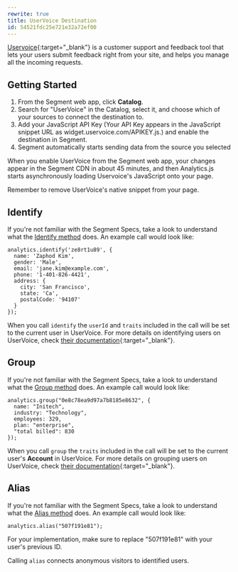 ```yaml
---
rewrite: true
title: UserVoice Destination
id: 54521fdc25e721e32a72ef00
---
```

[Uservoice](https://www.uservoice.com/){:target="_blank"} is a customer support and feedback tool that lets your users submit feedback right from your site, and helps you manage all the incoming requests.

## Getting Started



1. From the Segment web app, click **Catalog**.
2. Search for "UserVoice" in the Catalog, select it, and choose which of your sources to connect the destination to.
3. Add your JavaScript API Key (Your API Key appears in the JavaScript snippet URL as widget.uservoice.com/APIKEY.js.) and enable the destination in Segment.
4. Segment automatically starts sending data from the source you selected

When you enable UserVoice from the Segment web app, your changes appear in the Segment CDN in about 45 minutes, and then Analytics.js starts asynchronously loading Uservoice's JavaScript onto your page.

Remember to remove UserVoice's native snippet from your page.

## Identify


If you're not familiar with the Segment Specs, take a look to understand what the [Identify method](/docs/connections/spec/identify/) does. An example call would look like:

```
analytics.identify('ze8rt1u89', {
  name: 'Zaphod Kim',
  gender: 'Male',
  email: 'jane.kim@example.com',
  phone: '1-401-826-4421',
  address: {
    city: 'San Francisco',
    state: 'Ca',
    postalCode: '94107'
  }
});
```

When you call `identify` the `userId` and `traits` included in the call will be set to the current user in UserVoice. For more details on identifying users on UserVoice, check [their documentation](https://developer.uservoice.com){:target="_blank"}.

## Group

If you're not familiar with the Segment Specs, take a look to understand what the [Group method](/docs/connections/spec/group/) does. An example call would look like:

```
analytics.group("0e8c78ea9d97a7b8185e8632", {
  name: "Initech",
  industry: "Technology",
  employees: 329,
  plan: "enterprise",
  "total billed": 830
});
```

When you call `group` the `traits` included in the call will be set to the current user's **Account** in UserVoice. For more details on grouping users on UserVoice, check [their documentation](https://developer.uservoice.com/){:target="_blank"}.

## Alias

If you're not familiar with the Segment Specs, take a look to understand what the [Alias method](/docs/connections/spec/alias/) does. An example call would look like:

```
analytics.alias("507f191e81");
```
For your implementation, make sure to replace "507f191e81" with your user's previous ID.

Calling `alias` connects anonymous visitors to identified users.
